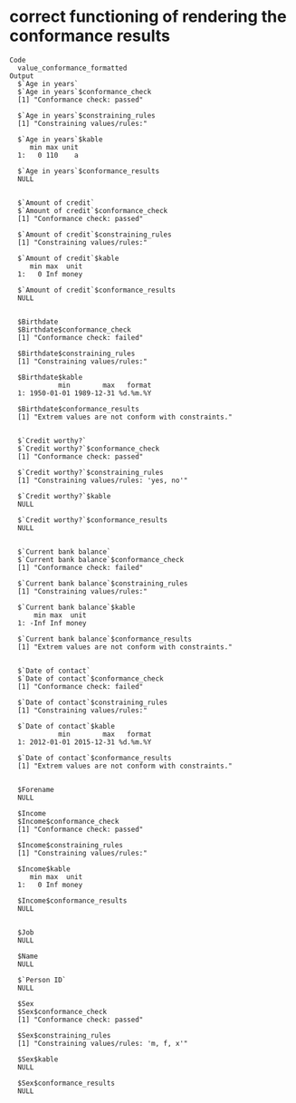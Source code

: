 # correct functioning of rendering the conformance results

    Code
      value_conformance_formatted
    Output
      $`Age in years`
      $`Age in years`$conformance_check
      [1] "Conformance check: passed"
      
      $`Age in years`$constraining_rules
      [1] "Constraining values/rules:"
      
      $`Age in years`$kable
         min max unit
      1:   0 110    a
      
      $`Age in years`$conformance_results
      NULL
      
      
      $`Amount of credit`
      $`Amount of credit`$conformance_check
      [1] "Conformance check: passed"
      
      $`Amount of credit`$constraining_rules
      [1] "Constraining values/rules:"
      
      $`Amount of credit`$kable
         min max  unit
      1:   0 Inf money
      
      $`Amount of credit`$conformance_results
      NULL
      
      
      $Birthdate
      $Birthdate$conformance_check
      [1] "Conformance check: failed"
      
      $Birthdate$constraining_rules
      [1] "Constraining values/rules:"
      
      $Birthdate$kable
                min        max   format
      1: 1950-01-01 1989-12-31 %d.%m.%Y
      
      $Birthdate$conformance_results
      [1] "Extrem values are not conform with constraints."
      
      
      $`Credit worthy?`
      $`Credit worthy?`$conformance_check
      [1] "Conformance check: passed"
      
      $`Credit worthy?`$constraining_rules
      [1] "Constraining values/rules: 'yes, no'"
      
      $`Credit worthy?`$kable
      NULL
      
      $`Credit worthy?`$conformance_results
      NULL
      
      
      $`Current bank balance`
      $`Current bank balance`$conformance_check
      [1] "Conformance check: failed"
      
      $`Current bank balance`$constraining_rules
      [1] "Constraining values/rules:"
      
      $`Current bank balance`$kable
          min max  unit
      1: -Inf Inf money
      
      $`Current bank balance`$conformance_results
      [1] "Extrem values are not conform with constraints."
      
      
      $`Date of contact`
      $`Date of contact`$conformance_check
      [1] "Conformance check: failed"
      
      $`Date of contact`$constraining_rules
      [1] "Constraining values/rules:"
      
      $`Date of contact`$kable
                min        max   format
      1: 2012-01-01 2015-12-31 %d.%m.%Y
      
      $`Date of contact`$conformance_results
      [1] "Extrem values are not conform with constraints."
      
      
      $Forename
      NULL
      
      $Income
      $Income$conformance_check
      [1] "Conformance check: passed"
      
      $Income$constraining_rules
      [1] "Constraining values/rules:"
      
      $Income$kable
         min max  unit
      1:   0 Inf money
      
      $Income$conformance_results
      NULL
      
      
      $Job
      NULL
      
      $Name
      NULL
      
      $`Person ID`
      NULL
      
      $Sex
      $Sex$conformance_check
      [1] "Conformance check: passed"
      
      $Sex$constraining_rules
      [1] "Constraining values/rules: 'm, f, x'"
      
      $Sex$kable
      NULL
      
      $Sex$conformance_results
      NULL
      
      

